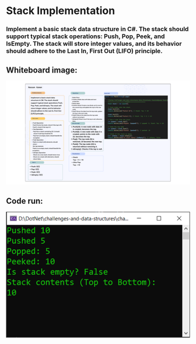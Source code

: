 # Stack Implementation
### Implement a basic stack data structure in C#. The stack should support typical stack operations: Push, Pop, Peek, and IsEmpty. The stack will store integer values, and its behavior should adhere to the Last In, First Out (LIFO) principle.

## Whiteboard image:
![Stack](stack-whiteboard.png)

## Code run:
![Code run](stack-run.PNG)
